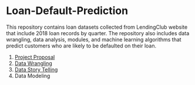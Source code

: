 # Loan-Default-Prediction
This repository contains loan datasets collected from LendingClub website that include 2018 loan records by quarter. The repository also includes data wrangling, data analysis, modules, and machine learning algorithms that predict customers who are likely to be defaulted on their loan.
1. [Project Proposal](https://github.com/nphan20181/Loan-Default-Prediction/blob/master/Capstone_Project_1_Proposal.pdf)
2. [Data Wrangling](https://github.com/nphan20181/Loan-Default-Prediction/blob/master/lc_loan_data_story.ipynb)
3. [Data Story Telling](https://github.com/nphan20181/Loan-Default-Prediction/blob/master/lc_loan_data_story.ipynb)
4. Data Modeling
